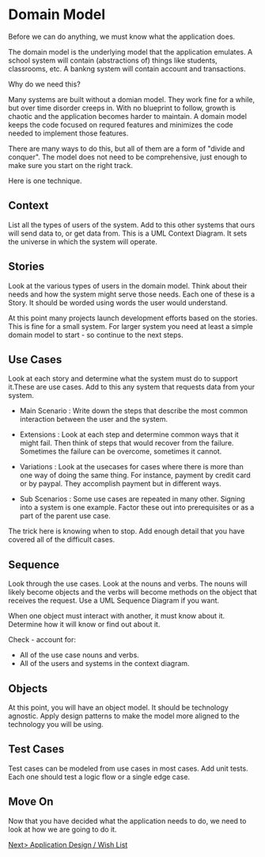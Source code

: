 # Domain Model
Before we can do anything, we must know what the application does.

The domain model is the underlying model that the application emulates. A school system will contain (abstractions of) things like students, classrooms, etc. A bankng system will contain account and transactions.

Why do we need this?

Many systems are built without a domian model. They work fine for a while, but over time disorder creeps in. With no blueprint to follow, growth is chaotic and the application becomes harder to maintain. A domain model keeps the code focused on requred features and minimizes the code needed to implement those features.

There are many ways to do this, but all of them are a form of "divide and conquer". The model does not need to be comprehensive, just enough to make sure you start on the right track.

Here is one technique.

## Context
List all the types of users of the system. Add to this other systems that ours will send data to, or get data from. This is a UML Context Diagram. It sets the universe in which the system will operate.

## Stories
Look at the various types of users in the domain model. Think about their needs and how the system might serve those needs. Each one of these is a Story. It should be worded using words the user would understand.

At this point many projects launch development efforts based on the stories. This is fine for a small system. For larger system you need at least a simple domain model to start - so continue to the next steps.

## Use Cases
Look at each story and determine what the system must do to support it.These are use cases. Add to this any system that requests data from your system.

- Main Scenario : Write down the steps that describe the most common interaction between the user and the system.

- Extensions : Look at each step and determine common ways that it might fail. Then think of steps that would recover from the failure. Sometimes the failure can be overcome, sometimes it cannot.

- Variations : Look at the usecases for cases where there is more than one way of doing the same thing. For instance, payment by credit card or by paypal. They accomplish payment but in different ways.

- Sub Scenarios : Some use cases are repeated in many other. Signing into a system is one example. Factor these out into prerequisites or as a part of the parent use case.

The trick here is knowing when to stop. Add enough detail that you have covered all of the difficult cases.

## Sequence
Look through the use cases. Look at the nouns and verbs. The nouns will likely become objects and the verbs will become methods on the object that receives the request. Use a UML Sequence Diagram if you want. 

When one object must interact with another, it must know about it. Determine how it will know or find out about it.

Check - account for:
- All of the use case nouns and verbs.
- All of the users and systems in the context diagram.

## Objects
At this point, you will have an object model. It should be technology agnostic. Apply design patterns to make the model more aligned to the technology you will be using.

## Test Cases
Test cases can be modeled from use cases in most cases. Add unit tests. Each one should test a logic flow or a single edge case.

## Move On
Now that you have decided what the application needs to do, we need to look at how we are going to do it.

[Next> Application Design / Wish List](WishList.md)